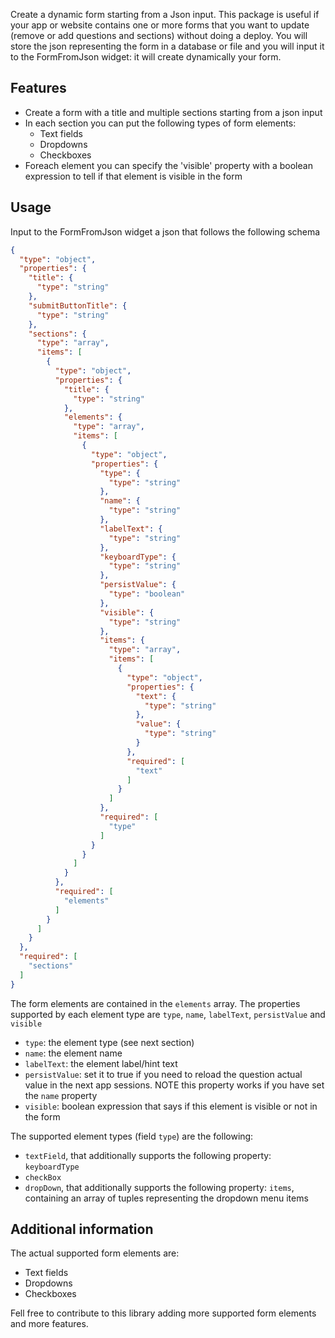 <!--
This README describes the package. If you publish this package to pub.dev,
this README's contents appear on the landing page for your package.

For information about how to write a good package README, see the guide for
[writing package pages](https://dart.dev/guides/libraries/writing-package-pages).

For general information about developing packages, see the Dart guide for
[creating packages](https://dart.dev/guides/libraries/create-library-packages)
and the Flutter guide for
[developing packages and plugins](https://flutter.dev/developing-packages).
-->

Create a dynamic form starting from a Json input.
This package is useful if your app or website contains one or more forms that you want to update (remove or add questions and sections) without doing a deploy.
You will store the json representing the form in a database or file and you will input it to the FormFromJson widget: it will create dynamically your form.

## Features

- Create a form with a title and multiple sections starting from a json input
- In each section you can put the following types of form elements:
    - Text fields
    - Dropdowns
    - Checkboxes
- Foreach element you can specify the 'visible' property with a boolean expression to tell if that element is visible in the form


## Usage

Input to the FormFromJson widget a json that follows the following schema

```json
{
  "type": "object",
  "properties": {
    "title": {
      "type": "string"
    },
    "submitButtonTitle": {
      "type": "string"
    },
    "sections": {
      "type": "array",
      "items": [
        {
          "type": "object",
          "properties": {
            "title": {
              "type": "string"
            },
            "elements": {
              "type": "array",
              "items": [
                {
                  "type": "object",
                  "properties": {
                    "type": {
                      "type": "string"
                    },
                    "name": {
                      "type": "string"
                    },
                    "labelText": {
                      "type": "string"
                    },
                    "keyboardType": {
                      "type": "string"
                    },
                    "persistValue": {
                      "type": "boolean"
                    },
                    "visible": {
                      "type": "string"
                    },
                    "items": {
                      "type": "array",
                      "items": [
                        {
                          "type": "object",
                          "properties": {
                            "text": {
                              "type": "string"
                            },
                            "value": {
                              "type": "string"
                            }
                          },
                          "required": [
                            "text"
                          ]
                        }
                      ]
                    },
                    "required": [
                      "type"
                    ]
                  }
                }
              ]
            }
          },
          "required": [
            "elements"
          ]
        }
      ]
    }
  },
  "required": [
    "sections"
  ]
}
```

The form elements are contained in the `elements` array.
The properties supported by each element type are `type`, `name`, `labelText`, `persistValue` and `visible`
- `type`: the element type (see next section)
- `name`: the element name
- `labelText`: the element label/hint text
- `persistValue`: set it to true if you need to reload the question actual value in the next app sessions. NOTE this property works if you have set the `name` property
- `visible`: boolean expression that says if this element is visible or not in the form

The supported element types (field `type`) are the following:
- `textField`, that additionally supports the following property: `keyboardType`
- `checkBox`
- `dropDown`, that additionally supports the following property: `items`, containing an array of tuples representing the dropdown menu items

## Additional information

The actual supported form elements are:
- Text fields
- Dropdowns
- Checkboxes

Fell free to contribute to this library adding more supported form elements and more features.
